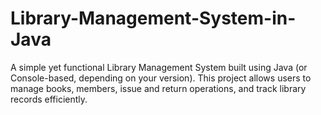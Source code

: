 # Library-Management-System-in-Java
A simple yet functional Library Management System built using Java  (or Console-based, depending on your version). This project allows users to manage books, members, issue and return operations, and track library records efficiently.
